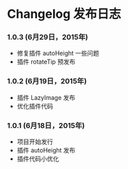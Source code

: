 # Changelog 发布日志

### 1.0.3 (6月29日，2015年)

  - 修复插件 autoHeight 一些问题
  - 插件 rotateTip 预发布

### 1.0.2 (6月19日，2015年)

  - 插件 LazyImage 发布
  - 优化插件代码

### 1.0.1 (6月18日，2015年)

  - 项目开始发行
  - 插件 autoHeight 发布
  - 插件代码小优化
